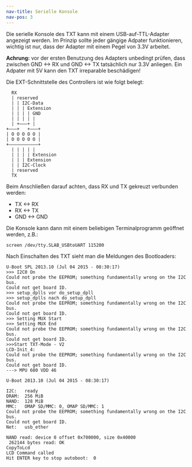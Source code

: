 ```yaml
---
nav-title: Serielle Konsole
nav-pos: 3
---
```


Die serielle Konsole des TXT kann mit einem USB-auf-TTL-Adapter angezeigt werden. 
Im Prinzip sollte jeder gängige Adpater funktionieren, wichtig ist nur, dass der
Adapter mit einem Pegel von 3.3V arbeitet. 

**Achrung:** vor der ersten Benutzung des Adapters unbedingt prüfen, dass zwischen GND <-> RX und 
GND <-> TX tatsächlich nur 3.3V anliegen. Ein Adpater mit 5V kann den TXT irreparable beschädigen!

Die EXT-Schnittstelle des Controllers ist wie folgt belegt:

```
  RX
  | reserved
  | | I2C-Data
  | | | Extension
  | | | | GND
  | | | | |
  | +–––+ |
+–––+   +–––+
| O O O O O |
| O O O O O |
+–––––––––––+
  | | | | |
  | | | | Extension
  | | | Extension
  | | I2C-Clock
  | reserved
  TX
```

Beim Anschließen darauf achten, dass RX und TX gekreuzt verbunden werden:

* TX <-> RX
* RX <-> TX
* GND <-> GND

Die Konsole kann dann mit einem beliebigen Terminalprogramm geöffnet werden, z.B.:

`screen /dev/tty.SLAB_USBtoUART 115200`

Nach Einschalten des TXT sieht man die Meldungen des Bootloaders:

```
U-Boot SPL 2013.10 (Jul 04 2015 - 08:30:17)
>>> I2C0 On
Could not probe the EEPROM; something fundamentally wrong on the I2C bus.
Could not get board ID.
>>> setup_dplls vor do_setup_dpll
>>> setup_dplls nach do_setup_dpll
Could not probe the EEPROM; something fundamentally wrong on the I2C bus.
Could not get board ID.
>>> Setting MUX Start
>>> Setting MUX End
Could not probe the EEPROM; something fundamentally wrong on the I2C bus.
Could not get board ID.
>>>Start TXT-Mode - V2
LCD-Init_4: 
Could not probe the EEPROM; something fundamentally wrong on the I2C bus.
Could not get board ID.
---> MPU 600 VDD 46 

U-Boot 2013.10 (Jul 04 2015 - 08:30:17)

I2C:   ready
DRAM:  256 MiB
NAND:  128 MiB
MMC:   OMAP SD/MMC: 0, OMAP SD/MMC: 1
Could not probe the EEPROM; something fundamentally wrong on the I2C bus.
Could not get board ID.
Net:   usb_ether

NAND read: device 0 offset 0x700000, size 0x40000
 262144 bytes read: OK
CopyToLcd
LCD Command called
Hit ENTER key to stop autoboot:  0 
```
